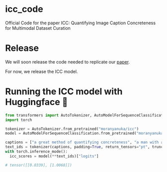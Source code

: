 # icc_code
Official Code for the paper ICC: Quantifying Image Caption Concreteness for Multimodal Dataset Curation

# Release
We will soon release the code needed to replicate our [paper](https://arxiv.org/abs/2403.01306). 

For now, we release the ICC model.

# Running the ICC model with Huggingface 🤗

```python
from transformers import AutoTokenizer, AutoModelForSequenceClassification
import torch

tokenizer = AutoTokenizer.from_pretrained("moranyanuka/icc")
model = AutoModelForSequenceClassification.from_pretrained("moranyanuka/icc").to("cuda")

captions = ["a great method of quantifying concreteness", "a man with a white shirt"]
text_ids = tokenizer(captions, padding=True, return_tensors="pt", truncation=True).to("cuda")
with torch.inference_mode():
  icc_scores = model(**text_ids)["logits"]

# tensor([[0.0339], [1.0068]])
```
